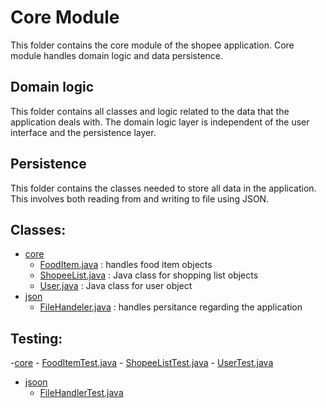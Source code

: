 # **Core Module**
This folder contains the core module of the shopee application. Core module handles domain logic and data persistence.

## **Domain logic**
This folder contains all classes and logic related to the data that the application deals with. The domain logic layer is independent of the user interface and the persistence layer. 

## **Persistence**
This folder contains the classes needed to store all data in the application. This involves both reading from and writing to file using JSON.

## **Classes:**
- [core](shopee/core/src/main/java/shopee/core)
    - [FoodItem.java](shopee/core/src/main/java/shopee/core/FoodItem.java) : handles food item objects
    - [ShopeeList.java](shopee/core/src/main/java/shopee/core/ShopeeList.java) : Java class for shopping list objects
    - [User.java](shopee/core/src/main/java/shopee/core/User.java) : Java class for user object
- [json](shopee/core/src/main/java/shopee/json)
    - [FileHandeler.java](shopee/core/src/main/java/shopee/json/FileHandeler.java) : handles persitance regarding the application


## **Testing:**
-[core](shopee/core/src/test/java/shopee/core)
    - [FoodItemTest.java](shopee/core/src/test/java/shopee/core/FoodItemTest.java)
    - [ShopeeListTest.java](shopee/core/src/test/java/shopee/core/ShopeeListTest.java)
    - [UserTest.java](shopee/core/src/test/java/shopee/core/UserTest.java)
- [jsoon](shopee/core/src/test/java/shopee/json)
    - [FileHandlerTest.java](shopee/core/src/test/java/shopee/json/FileHandlerTest.java)




